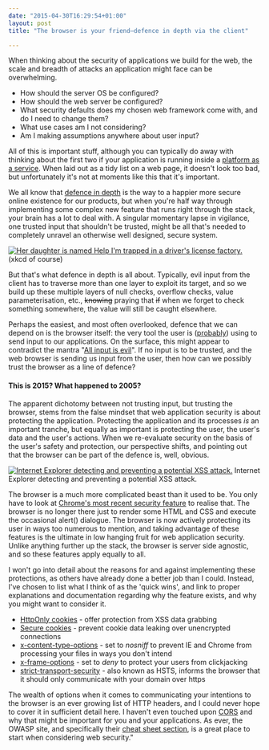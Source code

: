 ```yaml
---
date: "2015-04-30T16:29:54+01:00"
layout: post
title: "The browser is your friend—defence in depth via the client"

---
```


When thinking about the security of applications we build for the web, the scale and breadth of attacks an application might face can be overwhelming.

*   How should the server OS be configured?
*   How should the web server be configured?
*   What security defaults does my chosen web framework come with, and do I need to change them?
*   What use cases am I not considering?
*   Am I making assumptions anywhere about user input?

All of this is important stuff, although you can typically do away with thinking about the first two if your application is running inside a [platform as a service](http://azure.microsoft.com/en-gb/overview/what-is-azure/). When laid out as a tidy list on a web page, it doesn't look too bad, but unfortunately it's not at moments like this that it's important.

We all know that [defence in depth](https://www.owasp.org/index.php/Defense_in_depth) is the way to a happier more secure online existence for our products, but when you're half way through implementing some complex new feature that runs right through the stack, your brain has a lot to deal with. A singular momentary lapse in vigilance, one trusted input that shouldn't be trusted, might be all that's needed to completely unravel an otherwise well designed, secure system.

[![](https://az761005.vo.msecnd.net/uploads/2015/04/exploits_of_a_mom.png "Her daughter is named Help I'm trapped in a driver's license factory.")](http://xkcd.com/327/) (xkcd of course)

But that's what defence in depth is all about. Typically, evil input from the client has to traverse more than one layer to exploit its target, and so we build up these multiple layers of null checks, overflow checks, value parameterisation, etc., <del>knowing</del> praying that <del>if</del> when we forget to check something somewhere, the value will still be caught elsewhere.

Perhaps the easiest, and most often overlooked, defence that we can depend on is the browser itself: the very tool the user is ([probably](http://www.telerik.com/fiddler)) using to send input to our applications. On the surface, this might appear to contradict the mantra "[All input is evil](http://www.codemag.com/Article/0705061)". If no input is to be trusted, and the web browser is sending us input from the user, then how can we possibly trust the browser as a line of defence?

#### This is 2015? What happened to 2005?

The apparent dichotomy between not trusting input, but trusting the browser, stems from the false mindset that web application security is about protecting the application. Protecting the application and its processes _is_ an important tranche, but equally as important is protecting the user, the user's data and the user's actions. When we re-evaluate security on the basis of the user's safety and protection, our perspective shifts, and pointing out that the browser can be part of the defence is, well, obvious.

[![Internet Explorer detecting and preventing a potential XSS attack.](https://az761005.vo.msecnd.net/uploads/2015/04/ie_xss_prevent.png)](https://az761005.vo.msecnd.net/uploads/2015/04/ie_xss_prevent.png) Internet Explorer detecting and preventing a potential XSS attack.

The browser is a much more complicated beast than it used to be. You only have to look at [Chrome's most recent security feature](http://www.wired.com/2015/04/google-chrome-password-alert/) to realise that. The browser is no longer there just to render some HTML and CSS and execute the occasional alert() dialogue. The browser is now actively protecting its user in ways too numerous to mention, and taking advantage of these features is the ultimate in low hanging fruit for web application security. Unlike anything further up the stack, the browser is server side agnostic, and so these features apply equally to all.

I won't go into detail about the reasons for and against implementing these protections, as others have already done a better job than I could. Instead, I've chosen to list what I think of as the 'quick wins', and link to proper explanations and documentation regarding why the feature exists, and why you might want to consider it.

*   [HttpOnly cookies](http://blog.codinghorror.com/protecting-your-cookies-httponly/) - offer protection from XSS data grabbing
*   [Secure cookies](http://security.stackexchange.com/questions/100/how-can-i-check-that-my-cookies-are-only-sent-over-encrypted-https-and-not-http) - prevent cookie data leaking over unencrypted connections
*   [x-content-type-options](https://msdn.microsoft.com/library/gg622941%28v=vs.85%29.aspx) - set to _nosniff_ to prevent IE and Chrome from processing your files in ways you don't intend
*   [x-frame-options](https://developer.mozilla.org/en-US/docs/Web/HTTP/X-Frame-Options) - set to _deny_ to protect your users from clickjacking
*   [strict-transport-security](https://www.owasp.org/index.php/HTTP_Strict_Transport_Security) - also known as HSTS, informs the browser that it should only communicate with your domain over https

The wealth of options when it comes to communicating your intentions to the browser is an ever growing list of HTTP headers, and I could never hope to cover it in sufficient detail here. I haven't even touched upon [CORS](http://enable-cors.org/) and why that might be important for you and your applications. As ever, the OWASP site, and specifically their [cheat sheet section](https://www.owasp.org/index.php/OWASP_Cheat_Sheet_Series), is a great place to start when considering web security."